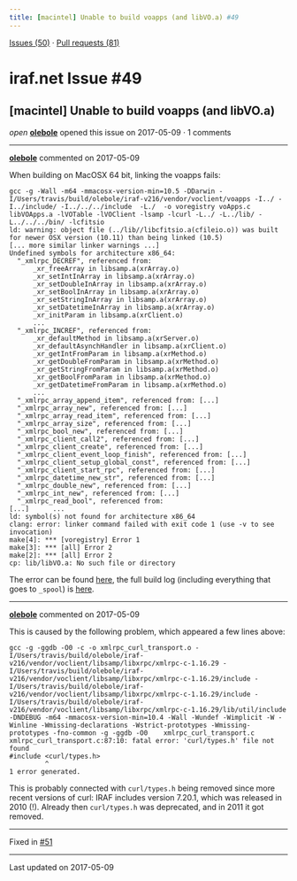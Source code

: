 ```yaml
---
title: [macintel] Unable to build voapps (and libVO.a) #49
---
```


[Issues (50)](https://iraf-community.github.io/iraf-v216/issues) · [Pull requests (81)](https://iraf-community.github.io/iraf-v216/issues/pulls)

# iraf.net Issue #49
## [macintel] Unable to build voapps (and libVO.a)
*open* **[olebole](https://github.com/olebole)** opened this issue on 2017-05-09 · 1 comments

- - - -

**[olebole](https://github.com/olebole)** commented on 2017-05-09

When building on MacOSX 64 bit, linking the voapps fails:  
```  
gcc -g -Wall -m64 -mmacosx-version-min=10.5 -DDarwin -I/Users/travis/build/olebole/iraf-v216/vendor/voclient/voapps -I../ -I../include/ -I../../../include  -L./  -o voregistry voApps.c libVOApps.a -lVOTable -lVOClient -lsamp -lcurl -L../ -L../lib/ -L../../../bin/ -lcfitsio   
ld: warning: object file (../lib//libcfitsio.a(cfileio.o)) was built for newer OSX version (10.11) than being linked (10.5)  
[... more similar linker warnings ...]  
Undefined symbols for architecture x86_64:  
  "_xmlrpc_DECREF", referenced from:  
      _xr_freeArray in libsamp.a(xrArray.o)  
      _xr_setIntInArray in libsamp.a(xrArray.o)  
      _xr_setDoubleInArray in libsamp.a(xrArray.o)  
      _xr_setBoolInArray in libsamp.a(xrArray.o)  
      _xr_setStringInArray in libsamp.a(xrArray.o)  
      _xr_setDatetimeInArray in libsamp.a(xrArray.o)  
      _xr_initParam in libsamp.a(xrClient.o)  
      ...  
  "_xmlrpc_INCREF", referenced from:  
      _xr_defaultMethod in libsamp.a(xrServer.o)  
      _xr_defaultAsynchHandler in libsamp.a(xrClient.o)  
      _xr_getIntFromParam in libsamp.a(xrMethod.o)  
      _xr_getDoubleFromParam in libsamp.a(xrMethod.o)  
      _xr_getStringFromParam in libsamp.a(xrMethod.o)  
      _xr_getBoolFromParam in libsamp.a(xrMethod.o)  
      _xr_getDatetimeFromParam in libsamp.a(xrMethod.o)  
      ...  
  "_xmlrpc_array_append_item", referenced from: [...]  
  "_xmlrpc_array_new", referenced from: [...]  
  "_xmlrpc_array_read_item", referenced from: [...]  
  "_xmlrpc_array_size", referenced from: [...]  
  "_xmlrpc_bool_new", referenced from: [...]  
  "_xmlrpc_client_call2", referenced from: [...]  
  "_xmlrpc_client_create", referenced from: [...]  
  "_xmlrpc_client_event_loop_finish", referenced from: [...]  
  "_xmlrpc_client_setup_global_const", referenced from: [...]  
  "_xmlrpc_client_start_rpc", referenced from: [...]  
  "_xmlrpc_datetime_new_str", referenced from: [...]  
  "_xmlrpc_double_new", referenced from: [...]  
  "_xmlrpc_int_new", referenced from: [...]  
  "_xmlrpc_read_bool", referenced from:  
[...]      ...  
ld: symbol(s) not found for architecture x86_64  
clang: error: linker command failed with exit code 1 (use -v to see invocation)  
make[4]: *** [voregistry] Error 1  
make[3]: *** [all] Error 2  
make[2]: *** [all] Error 2  
cp: lib/libVO.a: No such file or directory  
```  
The error can be found [here](https://travis-ci.org/olebole/iraf-v216/jobs/230232895#L7196), the full build log (including everything that goes to `_spool`) is [here](https://api.travis-ci.org/jobs/230232895/log.txt?deansi=true).
- - - -

**[olebole](https://github.com/olebole)** commented on 2017-05-09

This is caused by the following problem, which appeared a few lines above:  
```  
gcc -g -ggdb -O0 -c -o xmlrpc_curl_transport.o -I/Users/travis/build/olebole/iraf-v216/vendor/voclient/libsamp/libxrpc/xmlrpc-c-1.16.29 -I/Users/travis/build/olebole/iraf-v216/vendor/voclient/libsamp/libxrpc/xmlrpc-c-1.16.29/include -I/Users/travis/build/olebole/iraf-v216/vendor/voclient/libsamp/libxrpc/xmlrpc-c-1.16.29/include -I/Users/travis/build/olebole/iraf-v216/vendor/voclient/libsamp/libxrpc/xmlrpc-c-1.16.29/lib/util/include  -DNDEBUG -m64 -mmacosx-version-min=10.4 -Wall -Wundef -Wimplicit -W -Winline -Wmissing-declarations -Wstrict-prototypes -Wmissing-prototypes -fno-common -g -ggdb -O0    xmlrpc_curl_transport.c  
xmlrpc_curl_transport.c:87:10: fatal error: 'curl/types.h' file not found  
#include <curl/types.h>  
         ^  
1 error generated.  
```  
This is probably connected with `curl/types.h` being removed since more recent versions of curl: IRAF includes version 7.20.1, which was released in 2010 (!). Already then `curl/types.h` was deprecated, and in 2011 it got removed.

- - - -

Fixed in [#51](https://iraf-community.github.io/iraf-v216/issues/51)

- - - -

Last updated on 2017-05-09
